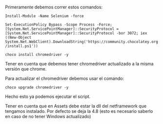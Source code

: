 Primeramente debemos correr estos comandos:


`Install-Module -Name Selenium -force`


`Set-ExecutionPolicy Bypass -Scope Process -Force; [System.Net.ServicePointManager]::SecurityProtocol = [System.Net.ServicePointManager]::SecurityProtocol -bor 3072; iex ((New-Object System.Net.WebClient).DownloadString('https://community.chocolatey.org/install.ps1'))`

`choco install chromedriver -y`

Tener en cuenta que debemos tener chromedriver actualizado a la misma versión que chrome.

Para actualizar el chromedriver debemos usar el comando:

`choco upgrade chromedriver -y`



Hecho esto ya podemos ejecutar el script.

Tener en cuenta que en Assets debe estar la dll del netframework que tengamos instalado.
Por defecto se deja la 4.8 (esto es necesario saberlo en caso de no tener Windows actualizado)
